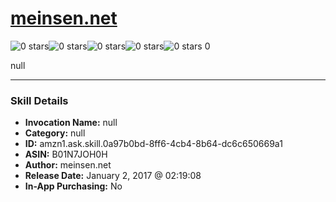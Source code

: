 # [meinsen.net](http://alexa.amazon.com/#skills/amzn1.ask.skill.0a97b0bd-8ff6-4cb4-8b64-dc6c650669a1)
![0 stars](../../images/ic_star_border_black_18dp_1x.png)![0 stars](../../images/ic_star_border_black_18dp_1x.png)![0 stars](../../images/ic_star_border_black_18dp_1x.png)![0 stars](../../images/ic_star_border_black_18dp_1x.png)![0 stars](../../images/ic_star_border_black_18dp_1x.png) 0

null

***

### Skill Details

* **Invocation Name:** null
* **Category:** null
* **ID:** amzn1.ask.skill.0a97b0bd-8ff6-4cb4-8b64-dc6c650669a1
* **ASIN:** B01N7JOH0H
* **Author:** meinsen.net
* **Release Date:** January 2, 2017 @ 02:19:08
* **In-App Purchasing:** No
